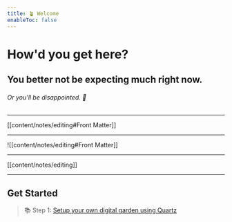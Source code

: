 ```yaml
---
title: 🪴 Welcome
enableToc: false
---
```


# How'd you get here?
## You better not be expecting much right now.
###### Or you'll be disappointed. 🤷

---

[[content/notes/editing#Front Matter]]

---

![[content/notes/editing#Front Matter]]

---

[[content/notes/editing]]


---

## Get Started
> 📚 Step 1: [Setup your own digital garden using Quartz](notes/setup.md)



